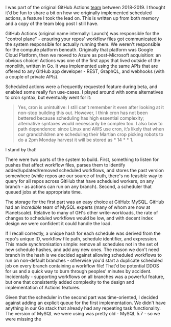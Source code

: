 I was part of the original GitHub Actions [team](https://github.com/actions/humans.txt/blob/main/humans.txt.yaml#L26) between 2018-2019. I thought it'd be fun to share a bit on
how we originally implemented scheduled actions, a feature I took the lead on. This is written up from both memory and
a copy of the team blog post I still have.

GitHub Actions (original name internally: Launch) was responsible for the "control plane" - ensuring your
repos' workflow files got communicated to the system responsible for actually running them. We weren't responsible for the compute platform beneath. Originally that platform was
Google Cloud Platform, then we moved to Azure as post-Microsoft acquisition: an obvious choice! Actions
was one of the first apps that lived outside of the monolith, written in Go. It was implemented using the same APIs that are
offered to any GitHub app developer - REST, GraphQL, and webhooks (with a couple of private APIs).

Scheduled actions were a frequently requested feature during beta, and enabled some really fun use-cases.
I played around with some alternatives to cron syntax, but eventually went for it:

> Yes, cron is unintuitive: I still can’t remember it even after looking at it non-stop building this out. However, I think cron has not been bettered because scheduling has high essential complexity; alternative syntaxes would necessarily be complex too. I also bow to path dependence: since Linux and AWS use cron, it’s likely that when our grandchildren are scheduling their Martian crop picking robots to do a 2pm Monday harvest it will be stored as * 14 * * 1.

I stand by that!

There were two parts of the system to build. First, something
to listen for pushes that affect workflow files, parses them to identify added/updated/removed scheduled workflows, and stores the past version somewhere (while repos are our source of truth, there's no feasible way to query for all repos across GitHub that have scheduled workers, on any branch - as actions can run on any branch). Second, a scheduler that queued jobs at the
appropriate time.

The storage for the first part was an easy choice at GitHub: MySQL. GitHub had an _incredible_ team of MySQL experts (many of whom are now at Planetscale). Relative to many of GH's other write-workloads, the rate of changes to scheduled workflows would be low, and with decent index design we were confident it could handle the load.

If I recall correctly, a unique hash for each schedule was derived from the repo's unique ID, workflow file path,
schedule identifier, and expression. This made synchronisation simple: remove all schedules not in the set of
new schedule hashes, and add any new ones.
The reason we don't need branch in the hash is we decided against allowing
scheduled workflows to run on non-default branches - otherwise you'd start a duplicate scheduled job on every branch containing
a workflow file! That'd be potential DDOS for us and a quick way to burn through peoples' minutes by accident. Incidentally - supporting workflows on all branches was a powerful feature, but one that consistently
added complexity to the design and implementation of Actions features.

Given that the scheduler in the second part was time-oriented, I decided against adding an explicit queue for the first implementation. We didn't have anything in our Go stack that already had any repeating task functionality.
The version of MySQL we were using was pretty old - MySQL 5.7 - so we were missing the